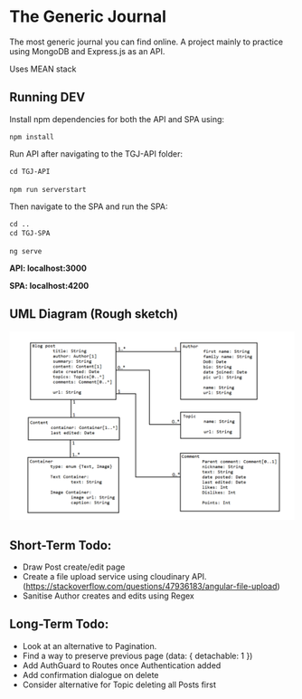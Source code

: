 # The Generic Journal
The most generic journal you can find online.
A project mainly to practice using MongoDB and Express.js as an API.

Uses MEAN stack 

## Running DEV

Install npm dependencies for both the API and SPA using:

```
npm install
```

Run API after navigating to the TGJ-API folder:

```
cd TGJ-API

npm run serverstart
```

Then navigate to the SPA and run the SPA:

```
cd ..
cd TGJ-SPA

ng serve
```

**API: localhost:3000**

**SPA: localhost:4200**

## UML Diagram (Rough sketch)

![UML Diagram](https://github.com/jaaferh/thegenericjournal/blob/main/UML%20Diagram.png)

## Short-Term Todo:

- Draw Post create/edit page
- Create a file upload service using cloudinary API. (https://stackoverflow.com/questions/47936183/angular-file-upload)
- Sanitise Author creates and edits using Regex

## Long-Term Todo: 

- Look at an alternative to Pagination.
- Find a way to preserve previous page (data: { detachable: 1 })
- Add AuthGuard to Routes once Authentication added
- Add confirmation dialogue on delete
- Consider alternative for Topic deleting all Posts first